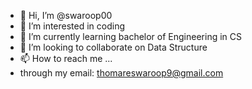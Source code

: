 - 👋 Hi, I’m @swaroop00
- 👀 I’m interested in coding
- 🌱 I’m currently learning bachelor of Engineering in CS
- 💞️ I’m looking to collaborate on Data Structure
- 📫 How to reach me ...
- through my email: thomareswaroop9@gmail.com

<!---
swaroop00/swaroop00 is a ✨ special ✨ repository because its `README.md` (this file) appears on your GitHub profile.
You can click the Preview link to take a look at your changes.
--->
